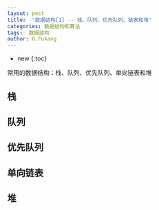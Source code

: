 ```yaml
---
layout: post
title:  "数据结构[1] -- 栈、队列、优先队列、链表和堆"
categories: 数据结构和算法
tags:  数据结构
author: G.Fukang
---
```


* new
{:toc}

常用的数据结构：栈、队列、优先队列、单向链表和堆






## 栈
## 队列
## 优先队列
## 单向链表
## 堆
